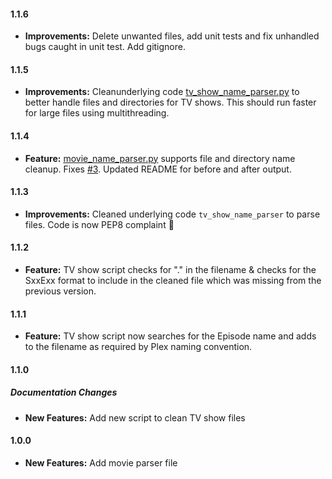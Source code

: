 #### 1.1.6
* **Improvements:** Delete unwanted files, add unit tests and fix unhandled bugs caught in unit test. Add gitignore.

#### 1.1.5

* **Improvements:** Cleanunderlying code [tv_show_name_parser.py](tv_show_name_parser) to better handle files and directories for TV shows. This should run faster for large files using multithreading.

#### 1.1.4

* **Feature:** [movie_name_parser.py](/movie_name_parser.py) supports file and directory name cleanup. Fixes [#3](https://github.com/shreyasgaonkar/Plex-filename-parser/issues/3). Updated README for before and after output.

#### 1.1.3

* **Improvements:** Cleaned underlying code ```tv_show_name_parser``` to parse files. Code is now PEP8 complaint :tada:

#### 1.1.2

* **Feature:** TV show script checks for "." in the filename & checks for the SxxExx format to include in the cleaned file which was missing from the previous version.

#### 1.1.1

* **Feature:** TV show script now searches for the Episode name and adds to the filename as required by Plex naming convention.

#### 1.1.0

##### Documentation Changes

* **New Features:** Add new script to clean TV show files

#### 1.0.0

* **New Features:**  Add movie parser file
